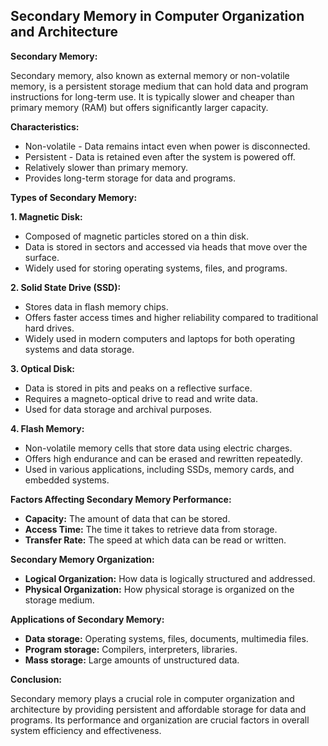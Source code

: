 ## Secondary Memory in Computer Organization and Architecture

**Secondary Memory:**

Secondary memory, also known as external memory or non-volatile memory, is a persistent storage medium that can hold data and program instructions for long-term use. It is typically slower and cheaper than primary memory (RAM) but offers significantly larger capacity. 


**Characteristics:**

- Non-volatile - Data remains intact even when power is disconnected.
- Persistent - Data is retained even after the system is powered off.
- Relatively slower than primary memory.
- Provides long-term storage for data and programs.


**Types of Secondary Memory:**

**1. Magnetic Disk:**
- Composed of magnetic particles stored on a thin disk.
- Data is stored in sectors and accessed via heads that move over the surface.
- Widely used for storing operating systems, files, and programs.


**2. Solid State Drive (SSD):**
- Stores data in flash memory chips.
- Offers faster access times and higher reliability compared to traditional hard drives.
- Widely used in modern computers and laptops for both operating systems and data storage.


**3. Optical Disk:**
- Data is stored in pits and peaks on a reflective surface.
- Requires a magneto-optical drive to read and write data. 
- Used for data storage and archival purposes.


**4. Flash Memory:**
- Non-volatile memory cells that store data using electric charges.
- Offers high endurance and can be erased and rewritten repeatedly.
- Used in various applications, including SSDs, memory cards, and embedded systems.


**Factors Affecting Secondary Memory Performance:**

- **Capacity:** The amount of data that can be stored.
- **Access Time:** The time it takes to retrieve data from storage. 
- **Transfer Rate:** The speed at which data can be read or written.


**Secondary Memory Organization:**

- **Logical Organization:** How data is logically structured and addressed. 
- **Physical Organization:** How physical storage is organized on the storage medium.


**Applications of Secondary Memory:**

- **Data storage:** Operating systems, files, documents, multimedia files.
- **Program storage:** Compilers, interpreters, libraries.
- **Mass storage:** Large amounts of unstructured data.


**Conclusion:**

Secondary memory plays a crucial role in computer organization and architecture by providing persistent and affordable storage for data and programs. Its performance and organization are crucial factors in overall system efficiency and effectiveness.